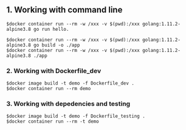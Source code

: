 ## 1. Working with command line

```
$docker container run --rm -w /xxx -v $(pwd):/xxx golang:1.11.2-alpine3.8 go run hello.
```


```
$docker container run --rm -w /xxx -v $(pwd):/xxx golang:1.11.2-alpine3.8 go build -o ./app
$docker container run --rm -w /xxx -v $(pwd):/xxx golang:1.11.2-alpine3.8 ./app
```

### 2. Working with Dockerfile_dev

```
$docker image build -t demo -f Dockerfile_dev .
$docker container run --rm demo
```

### 3. Working with depedencies and testing

```
$docker image build -t demo -f Dockerfile_testing .
$docker container run --rm -t demo
```
